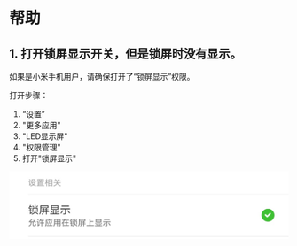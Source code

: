# 帮助

## 1. 打开锁屏显示开关，但是锁屏时没有显示。

如果是小米手机用户，请确保打开了“锁屏显示”权限。

打开步骤：
1. “设置”
2. "更多应用"
3. "LED显示屏"
4. "权限管理"
5. 打开"锁屏显示"

![img](./img/LED锁屏示意图.png)